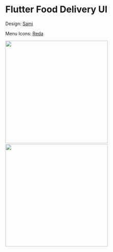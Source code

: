 # Flutter Food Delivery UI
Design: [Sami](https://dribbble.com/shots/14170580-Food-Delivery-App)

Menu Icons: [Reda](https://freeicons.io/profile/6156)

<img src="https://user-images.githubusercontent.com/37971110/145777320-fb935467-ac72-40f7-9003-bc7a3a1e2359.png" width="320">&nbsp;&nbsp;&nbsp;<img src="https://user-images.githubusercontent.com/37971110/145777341-39d591ba-fdf5-45c1-aa63-17778b46949b.png" width="320">
